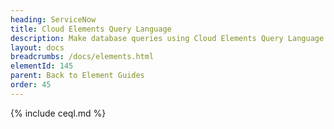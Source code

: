 ```yaml
---
heading: ServiceNow
title: Cloud Elements Query Language
description: Make database queries using Cloud Elements Query Language.
layout: docs
breadcrumbs: /docs/elements.html
elementId: 145
parent: Back to Element Guides
order: 45
---
```


{% include ceql.md %}
